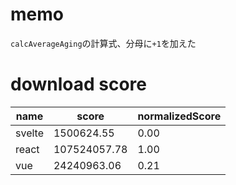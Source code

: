 # memo
`calcAverageAging`の計算式、分母に`+1`を加えた

# download score

name|score|normalizedScore
---|---|---
svelte|1500624.55|0.00
react|107524057.78|1.00
vue|24240963.06|0.21